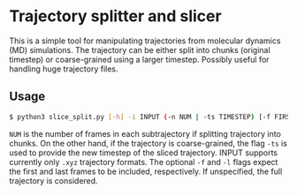 # Trajectory splitter and slicer

This is a simple tool for manipulating trajectories from molecular dynamics (MD) simulations. The trajectory can be either split into chunks (original timestep) or coarse-grained using a larger timestep. Possibly useful for handling huge trajectory files.

## Usage

```bash
$ python3 slice_split.py [-h] -i INPUT (-n NUM | -ts TIMESTEP) [-f FIRST] [-l LAST]
```
```NUM``` is the number of frames in each subtrajectory if splitting trajectory into chunks. On the other hand, if the trajectory is coarse-grained, the flag  ```-ts``` is used to provide the new timestep of the sliced trajectory. INPUT supports currently only ```.xyz``` trajectory formats. The optional ```-f``` and ```-l``` flags expect the first and last frames to be included, respectively. If unspecified, the full trajectory is considered.
